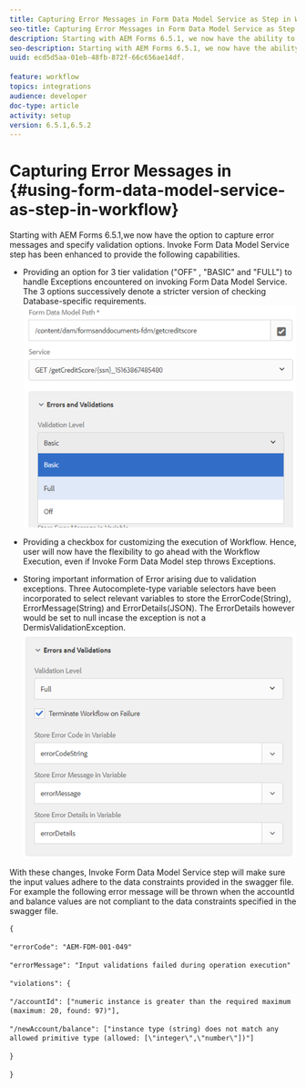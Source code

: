 ```yaml
---
title: Capturing Error Messages in Form Data Model Service as Step in Workflow
seo-title: Capturing Error Messages in Form Data Model Service as Step in Workflow
description: Starting with AEM Forms 6.5.1, we now have the ability to capture error messages generated on using invoke Form Data Model Service as a step in AEM Workflow. Workflow.
seo-description: Starting with AEM Forms 6.5.1, we now have the ability to capture error messages generated on using invoke Form Data Model Service as a step in AEM Workflow. Workflow.
uuid: ecd5d5aa-01eb-48fb-872f-66c656ae14df.

feature: workflow
topics: integrations
audience: developer
doc-type: article
activity: setup
version: 6.5.1,6.5.2
---
```


# Capturing Error Messages in {#using-form-data-model-service-as-step-in-workflow}

Starting with AEM Forms 6.5.1,we now have the option to capture error messages and specify validation options. Invoke Form Data Model Service step has been enhanced to provide the following capabilities.

* Providing an option for 3 tier validation  ("OFF" , "BASIC" and "FULL") to handle Exceptions encountered on invoking Form Data Model Service. The 3 options successively denote a stricter version of checking Database-specific requirements.
![validation-levels](assets/validation-level.PNG)
 
* Providing a checkbox for customizing the execution of Workflow. Hence, user will now have the flexibility to go ahead with the Workflow Execution, even if Invoke Form Data Model step throws Exceptions.

* Storing important information of Error arising due to validation exceptions. Three Autocomplete-type variable selectors have been incorporated to select relevant variables to store the ErrorCode(String), ErrorMessage(String) and ErrorDetails(JSON). The ErrorDetails however would be set to null incase the exception is not a DermisValidationException. 
![capturing error messages](assets/fdm-error-details.PNG)

With these changes, Invoke Form Data Model Service step will make sure the input values adhere to the data constraints provided in the swagger file. For example the following error message will be thrown when the accountId and balance values are not compliant to the data constraints specified in the swagger file.

``` json{.line-numbers}
{

"errorCode": "AEM-FDM-001-049"

"errorMessage": "Input validations failed during operation execution"

"violations": {

"/accountId": ["numeric instance is greater than the required maximum (maximum: 20, found: 97)"],

"/newAccount/balance": ["instance type (string) does not match any allowed primitive type (allowed: [\"integer\",\"number\"])"]

}

}
``` 


